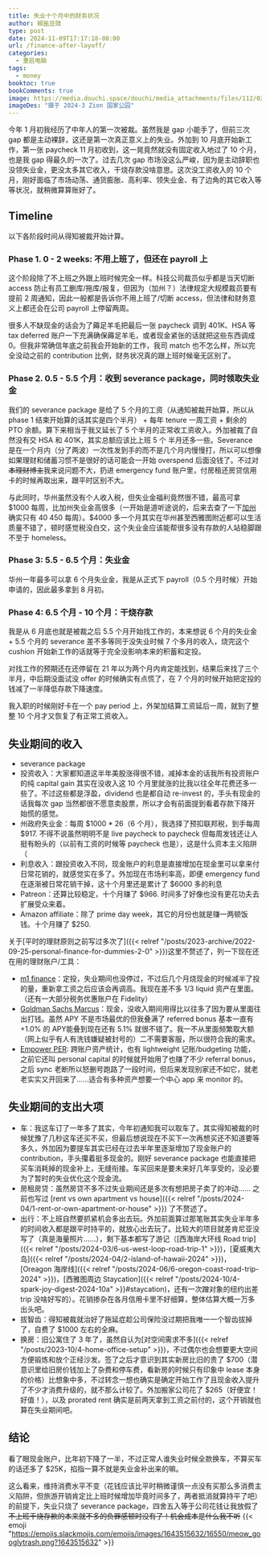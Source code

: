 ```yaml
---
title: 失业十个月中的财务状况
author: 椒盐豆豉
type: post
date: 2024-11-09T17:17:18-08:00
url: /finance-after-layoff/
categories:
  - 重启电脑
tags:
  - money
booktoc: true
bookComments: true
image: https://media.douchi.space/douchi/media_attachments/files/112/028/983/570/432/820/original/66e06403513da312.png
imageDes: "摄于 2024-3 Zion 国家公园"
---
```


今年 1 月初我经历了中年人的第一次被裁。虽然我是 gap 小能手了，但前三次 gap 都是主动裸辞，这还是第一次真正意义上的失业。外加到 10 月底开始新工作，第一张 paycheck 11 月初收到，这一晃竟然就没有固定收入地过了 10 个月，也是我 gap 得最久的一次了。过去几次 gap 市场没这么严峻，因为是主动辞职也没领失业金，更没太多其它收入，干烧存款没啥意思。这次没工资收入的 10 个月，刚好面临了市场动荡、通货膨胀、高利率、领失业金、有了边角的其它收入等等状况，就稍微算算账好了。
<!--more-->

## Timeline
以下各阶段时间从得知被裁开始计算。
### Phase 1. 0 - 2 weeks: 不用上班了，但还在 payroll 上
这个阶段除了不上班之外跟上班时候完全一样。科技公司裁员似乎都是当天切断 access 防止有员工删库/拖库/报复，但因为（加州？）法律规定大规模裁员要有提前 2 周通知，因此一般都是告诉你不用上班了/切断 access，但法律和财务意义上都还会在公司 payroll 上停留两周。

很多人不缺现金的话会为了薅足羊毛把最后一张 paycheck 调到 401K、HSA 等 tax deferred 账户一下充满确保薅足羊毛，或者现金紧张的话就把这些东西调成 0。但我非常确信年底之前我会开始新的工作，我司 match 也不怎么样，所以完全没动之前的 contribution 比例，财务状况真的跟上班时候毫无区别了。

### Phase 2. 0.5 - 5.5 个月：收到 severance package，同时领取失业金
我们的 severance package 是给了 5 个月的工资（从通知被裁开始算，所以从 phase 1 结束开始算的话其实是四个半月） + 每年 tenure 一周工资 + 剩余的 PTO 余额。算下来相当于我又延长了 5 个半月的正常收工资收入。外加被裁了自然没有交 HSA 和 401K，其实总额应该比上班 5 个 半月还多一些。Severance 是在一个月内（分了两波）一次性发到手的而不是几个月内慢慢打，所以可以想像如果理财和储蓄习惯不是很好的话可能会一开始 overspend 后面没钱了。不过对~~本理财博主~~我来说问题不大，扔进 emergency fund 账户里，付房租还房贷信用卡的时候再取出来，跟平时区别不大。

与此同时，华州虽然没有个人收入税，但失业金福利竟然很不错，最高可拿 $1000 每周，比加州失业金高很多（一开始是道听途说的，后来去查了一下[加州](https://edd.ca.gov/en/unemployment/UI-Calculator/#:~:text=The%20unemployment%20benefit%20calculator%20will,determine%20your%20weekly%20benefit%20amount)确实只有 $40~$450 每周）。$4000 多一个月其实在华州甚至西雅图附近都可以生活质量不错了，顿时感觉税没白交，这个失业金应该能帮很多没有存款的人站稳脚跟不至于 homeless。

### Phase 3: 5.5 - 6.5 个月：失业金
华州一年最多可以拿 6 个月失业金，我是从正式下 payroll（0.5 个月时候）开始申请的，因此最多拿到 8 月初。

### Phase 4: 6.5 个月 - 10 个月：干烧存款
我是从 6 月底也就是被裁之后 5.5 个月开始找工作的，本来想说 6 个月的失业金 + 5.5 个月的 severance 差不多等同于没失业时候 7 个多月的收入，烧完这个 cushion 开始新工作的话就等于完全没影响本来的积蓄和定投。

对找工作的预期还在还停留在 21 年以为两个月内肯定能找到，结果后来找了三个半月，中后期没面试没 offer 的时候确实有点慌了，在 7 个月的时候开始把定投的钱减了一半降低存款下降速度。

我入职的时候刚好卡在一个 pay period 上，外架加结算工资延后一周，就到了整整 10 个月才又恢复了有正常工资收入。

## 失业期间的收入
- severance package
- 投资收入：大家都知道这半年美股涨得很不错，减掉本金的话我所有投资账户的纯 capital gain 其实在没收入这 10 个月里就涨的比我以往全年花费还多一些了。不过这些都是浮盈，dividend 也是都自动 re-invest 的，手头有现金的话我每次 gap 当然都很不愿意卖股票，所以才会有前面提到看着存款下降开始慌的感觉。
- 州政府失业金：每周 $1000 * 26（6 个月），我选择了预扣联邦税，到手每周 $917. 不得不说虽然明明不是 live paycheck to paycheck 但每周发钱还让人挺有盼头的（以前有工资的时候等 paycheck 也是），这是什么资本主义陷阱（
- 利息收入：跟投资收入不同，现金账户的利息是直接增加在现金里可以拿来付日常花销的，就感觉实在多了。外加现在市场利率高，即便 emergency fund 在逐渐被日常花销干掉，这十个月里还是累计了 $6000 多的利息
- Patreon：还算比较稳定，十个月赚了 $966. 时间多了好像也没有更花功夫去扩展受众来着。
- Amazon affiliate：除了 prime day week，其它的月份也就是赚一两顿饭钱。十个月赚了 $250.

关于[平时的理财原则之前写过多次了]({{< relref "/posts/2023-archive/2022-09-25-personal-finance-for-dummies-2-0" >}})这里不赘述了，列一下现在还在用的理财账户/工具：
- [m1 finance](https://m1.finance/3k2CE5UGXvjS)：定投，失业期间也没停过，不过后几个月烧现金的时候减半了投的量，重新拿工资之后应该会再调高。我现在差不多 1/3 liquid 资产在里面。（还有一大部分税务优惠账户在 Fidelity）
- [Goldman Sachs Marcus](https://www.marcus.com/share/FAN-NS4-YMS9)：现金，没收入期间用得比以往多了因为要从里面往出打钱。虽然 APY 不是市场最优的但我叠满了 referred bonus 基本一直有 +1.0% 的 APY能叠到现在还有 5.1% 就很不错了。我一不从里面频繁取大额（网上似乎有人有洗钱嫌疑被封号的）二不需要客服，所以很符合我的需求。
- [Empower PER](https://empowerreferral.link/fang92): 跨账户资产统计，也有 lightweight 记账/budgeting 功能，之前它还叫 personal capital 的时候就开始用了也赚了不少 referral bonus，之后 sync 老断所以怒删号跑路了一段时间，但后来发现别家还不如它，就老老实实又开回来了……适合有多种资产想要一个中心 app 来 monitor 的。

## 失业期间的支出大项
- 车：我这车订了一年多了其实，今年初通知我可以取车了。其实得知被裁的时候犹豫了几秒这车还买不买，但最后想说现在不买下一次再想买还不知道要等多久，外加因为要提车其实已经在过去半年里逐渐增加了现金账户的 contribution，手头攥着挺多现金的。刚好 severance package 也能直接把买车消耗掉的现金补上，无缝衔接。车买回来是要未来好几年享受的，没必要为了暂时的失业优化这个现金流。
- 房租房贷：虽然房贷不多不过失业期间还是多次有想把房子卖了的冲动…… 之前也写过 [rent vs own apartment vs house]({{< relref "/posts/2024-04/1-rent-or-own-apartment-or-house" >}}) 了不赘述了。
- 出行：不上班自然要抓紧机会多出去玩。外加前面算过那笔账其实失业半年多的时间收入都是跟平时持平的，就放心出去玩了。比较大的项目就差肯尼亚没写了（真是海量照片……），剩下基本都写了游记（[西海岸大环线 Road trip]({{< relref "/posts/2024-03/6-us-west-loop-road-trip-1" >}})，[夏威夷大岛]({{< relref "/posts/2024-04/2-island-of-hawaii-2024" >}})，[Oreagon 海岸线]({{< relref "/posts/2024-06/6-oregon-coast-road-trip-2024" >}})，[西雅图周边 Staycation]({{< relref "/posts/2024-10/4-spark-joy-digest-2024-10a" >}}#staycation)，还有一次蹭对象的纽约出差 trip 没啥好写的）。花销掺杂在各月信用卡里不好细算，整体估算大概一万多出头吧。
- 拔智齿：得知被裁就治好了拖延症趁公司保险没过期把我唯一一个智齿拔掉了，自费了 $1000 左右的全麻。
- 换房：旧公寓住了 3 年了，虽然自认为[对空间需求不多]({{< relref "/posts/2023-10/4-home-office-setup" >}})，不过偶尔也会想要更大空间方便锻炼和放个正经沙发。签了之后才意识到其实新房比旧的贵了 $700（潜意识里给旧房价钱加上了杂费和停车费，看新房的时候只有印象中 lease 本身的价格）比想象中多，不过转念一想也确实是确定开始工作了且现金收入提升了不少才消费升级的，就不那么计较了。外加搬家公司花了 $265（好便宜！好值！），以及 prorated rent 确实是前两天拿到工资之前付的，这个开销就也算在失业期间吧。

## 结论
看了眼现金账户，比年初下降了一半，不过正常人谁失业时候全款换车，不算买车的话还多了 $25K，掐指一算不就是失业金补出来的嘛。

这么看来，维持消费水平不变（花钱应该比平时稍微谨慎一点没有买那么多消费主义陷阱，但旅游开销肯定比上班时候增加毕竟时间多了，两者抵消就算持平了吧）的前提下，失业只烧了 severance package，四舍五入等于公司花钱让我放假了~~不上班干烧存款的本来就不多的负罪感顿时没有了！机会成本是什么我不听~~ {{< emoji "https://emojis.slackmojis.com/emojis/images/1643515632/16550/meow_googlytrash.png?1643515632" >}}